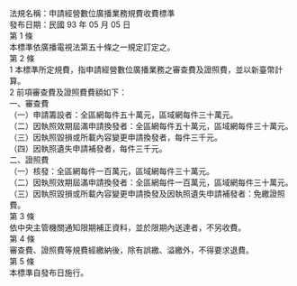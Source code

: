 法規名稱：申請經營數位廣播業務規費收費標準  
發布日期：民國 93 年 05 月 05 日  
第 1 條  
本標準依廣播電視法第五十條之一規定訂定之。  
第 2 條  
1 本標準所定規費，指申請經營數位廣播業務之審查費及證照費，並以新臺幣計算。  
2 前項審查費及證照費費額如下：  
一、審查費  
（一）申請籌設者：全區網每件五十萬元，區域網每件三十萬元。  
（二）因執照效期屆滿申請換發者：全區網每件五十萬元，區域網每件三十萬元。  
（三）因執照毀損或所載內容變更申請換發者，每件三千元。  
（四）因執照遺失申請補發者，每件三千元。  
二、證照費  
（一）核發：全區網每件一百萬元，區域網每件三十萬元。  
（二）因執照效期屆滿申請換發者：全區網每件一百萬元，區域網每件三十萬元。  
（三）因執照毀損或所載內容變更申請換發及因執照遺失申請補發者：免繳證照費。  
第 3 條  
依中央主管機關通知限期補正資料，並於限期內送達者，不另收費。  
第 4 條  
審查費、證照費等規費經繳納後，除有誤繳、溢繳外，不得要求退費。  
第 5 條  
本標準自發布日施行。  


